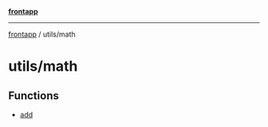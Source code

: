 [**frontapp**](../../README.md)

***

[frontapp](../../README.md) / utils/math

# utils/math

## Functions

- [add](functions/add.md)

